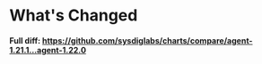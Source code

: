 # What's Changed

#### Full diff: https://github.com/sysdiglabs/charts/compare/agent-1.21.1...agent-1.22.0
